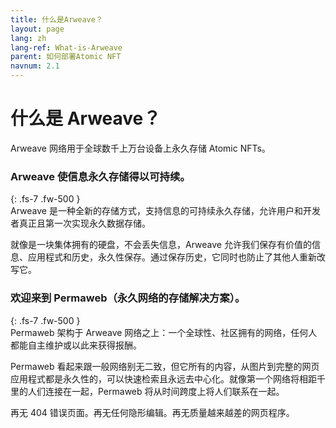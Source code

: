 ```yaml
---
title: 什么是Arweave？
layout: page
lang: zh
lang-ref: What-is-Arweave
parent: 如何部署Atomic NFT
navnum: 2.1
---
```


# 什么是 Arweave？

Arweave 网络用于全球数千上万台设备上永久存储 Atomic NFTs。

### Arweave 使信息永久存储得以可持续。

{: .fs-7 .fw-500 }
<br>
Arweave 是一种全新的存储方式，支持信息的可持续永久存储，允许用户和开发者真正且第一次实现永久数据存储。

就像是一块集体拥有的硬盘，不会丢失信息，Arweave 允许我们保存有价值的信息、应用程式和历史，永久性保存。通过保存历史，它同时也防止了其他人重新改写它。

### 欢迎来到 Permaweb（永久网络的存储解决方案）。

{: .fs-7 .fw-500 }
<br>
Permaweb 架构于 Arweave 网络之上：一个全球性、社区拥有的网络，任何人都能自主维护或以此来获得报酬。

Permaweb 看起来跟一般网络别无二致，但它所有的内容，从图片到完整的网页应用程式都是永久性的，可以快速检索且永远去中心化。就像第一个网络将相距千里的人们连接在一起，Permaweb 将从时间跨度上将人们联系在一起。

再无 404 错误页面。再无任何隐形编辑。再无质量越来越差的网页程序。
